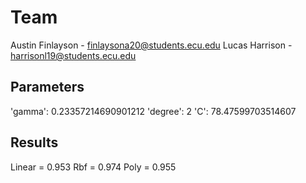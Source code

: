 # Team

Austin Finlayson - finlaysona20@students.ecu.edu
Lucas Harrison - harrisonl19@students.ecu.edu

## Parameters

'gamma': 0.23357214690901212
'degree': 2
'C': 78.47599703514607

## Results

Linear = 0.953
Rbf = 0.974
Poly = 0.955
